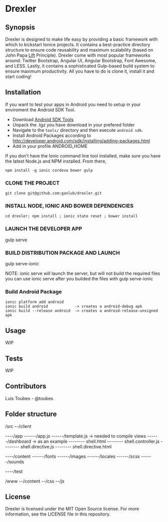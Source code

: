 # Drexler

## Synopsis

Drexler is designed to make life easy by providing a basic framework with which to kickstart Ionice projects. It contains a best-practice directory structure to ensure code reusability and maximum scalability  (based on John Papa [Lift](https://github.com/johnpapa/angular-styleguide/blob/master/a1/README.md#lift) Principle). Drexler come with most popular frameworks around: Twitter Bootstrap, Angular UI, Angular Bootstrap, Font Awesome, and LESS. Lastly, it contains a sophisticated Gulp-based build system to ensure maximum productivity. All you have to do is clone it, install it and start coding!

## Installation

If you want to test your apps in Android you need to setup in your enviroment the Android SDK Tool.
* Download [Android SDK Tools](http://developer.android.com/sdk/index.html#Other)
* Unpack the .tgz you have download in your prefered folder
* Navigate to the `tools/` directory and then execute `android sdk`.
* Install Android Packages according to http://developer.android.com/sdk/installing/adding-packages.html
* Add in your profile ANDROID_HOME

If you don’t have the Ionic command line tool installed, make sure you have the latest Node.js and NPM installed. From there,
```
npm install -g ionic cordova bower gulp
```

### CLONE THE PROJECT
```
git clone git@github.com:ganlub/drexler.git
```

### INSTALL NODE, IONIC AND BOWER DEPENDENCIES
```
cd drexler; npm install ; ionic state reset ; bower install
```

### LAUNCH THE DEVELOPER APP
gulp serve

### BUILD DISTRIBUTION PACKAGE AND LAUNCH

gulp serve-ionic

  NOTE:
  ionic serve will launch the server, but will not build the required files
  you can use ionic serve after you builded the files with gulp serve-ionic

### Build Android Package
```
ionic platform add android
ionic build android            -> creates a android-debug apk
ionic build --release android  -> creates a android-release-unsigned apk
```

## Usage

WIP


## Tests

WIP

## Contributors

Luis Toubes - @toubes

## Folder structure
/src
--/client

----/app
------/app.js 
------/template.js              -> needed to compile views
------/dashboard                -> as an example
-------- shell.html
-------- shell.controller.js
-------- shell.directive.js
-------- shell.directive.html
               
----/content
------/fonts
------/images
------/locales
------/scss
------/sounds

----/test

/www
--/content
--/css
--/js

## License

Drexler is licensed under the MIT Open Source license. For more information, see the LICENSE file in this repository.

